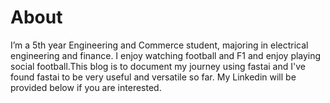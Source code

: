 # About

I’m a 5th year Engineering and Commerce student, majoring in electrical engineering and finance. I enjoy watching football and F1 and enjoy playing social football.This blog is to document my journey using fastai and I've found fastai to be very useful and versatile so far. My Linkedin will be provided below if you are interested.

[](https://www.linkedin.com/in/neal-dai-3b8a1b212/) 
